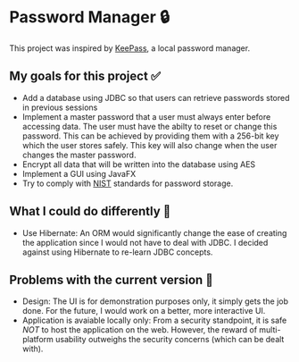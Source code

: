 # Password Manager :lock:

This project was inspired by [KeePass](https://keepass.info/), a local password manager. 






## My goals for this project :white_check_mark:
- Add a database using JDBC so that users can retrieve passwords stored in previous sessions
- Implement a master password that a user must always enter before accessing data. The user must have the abilty to reset or change this password. This can be achieved by providing them with a 256-bit key which the user stores safely. This key will also change when the user changes the master password.
- Encrypt all data that will be written into the database using AES
- Implement a GUI using JavaFX 
- Try to comply with [NIST](https://www.auditboard.com/blog/nist-password-guidelines/#:~:text=NIST%20requires%20an%208%2Dcharacter%20minimum%20for%20passwords.) standards for password storage.

## What I could do differently :repeat_one: 
- Use Hibernate: An ORM would significantly change the ease of creating the application since I would not have to deal with JDBC. I decided against using Hibernate to re-learn JDBC concepts.

## Problems with the current version :thinking: 
- Design: The UI is for demonstration purposes only, it simply gets the job done. For the future, I would work on a better, more interactive UI. 
- Application is avaiable locally only: From a security standpoint, it is safe *NOT* to host the application on the web. However, the reward of multi-platform usability outweighs the security concerns (which can be dealt with). 



